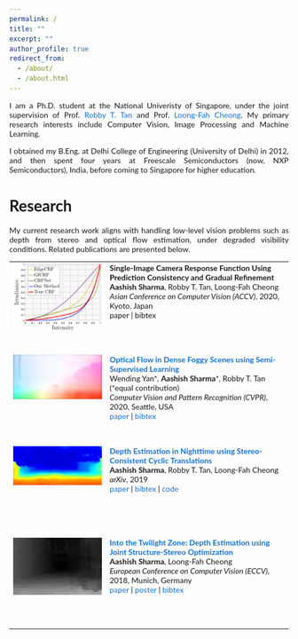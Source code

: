 ```yaml
---
permalink: /
title: ""
excerpt: ""
author_profile: true
redirect_from: 
  - /about/
  - /about.html
---
```


<p style='text-align: justify;'> I am a Ph.D. student at the National Univeristy of Singapore, under the joint supervision of Prof. <a href="http://tanrobby.github.io/">Robby T. Tan</a> and Prof. <a href="https://www.ece.nus.edu.sg/stfpage/eleclf/">Loong-Fah Cheong</a>. My primary research interests include Computer Vision, Image Processing and Machine Learning.  </p>

<p style='text-align: justify;'> I obtained my B.Eng. at Delhi College of Engineering (University of Delhi) in 2012, and then spent four years at Freescale Semiconductors (now, NXP Semiconductors), India, before coming to Singapore for higher education. </p>



Research
======
<p style='text-align: justify;'> My current research work aligns with handling low-level vision problems such as depth from stereo and optical flow estimation, under degraded visibility conditions. Related publications are presented below. </p>

<style type="text/css">
    /* Color scheme stolen from Sergey Karayev */
    a {
    color: #1772d0;
    text-decoration:none !important;
    }
    a:focus, a:hover {
    color: #f09228;
    text-decoration:none !important;
    }
    table,td,th,tr{
    	border:none !important;
    }
    body,td,th,tr,p,a {
    font-family: 'Lato', Verdana, Helvetica, sans-serif;
    font-size: 14px
    }
    strong {
    font-family: 'Lato', Verdana, Helvetica, sans-serif;
    font-size: 14px;
    }
    heading {
    font-family: 'Lato', Verdana, Helvetica, sans-serif;
    font-size: 22px;
    }
    papertitle {
    font-family: 'Lato', Verdana, Helvetica, sans-serif;
    font-size: 14px;
    font-weight: 700
    }
    name {
    font-family: 'Lato', Verdana, Helvetica, sans-serif;
    font-size: 32px;
    }
    .one
    {
    width: 160px;
    height: 160px;
    position: relative;
    }
    .two
    {
    width: 160px;
    height: 160px;
    position: absolute;
    transition: opacity .2s ease-in-out;
    -moz-transition: opacity .2s ease-in-out;
    -webkit-transition: opacity .2s ease-in-out;
    }
    .fade {
     transition: opacity .2s ease-in-out;
     -moz-transition: opacity .2s ease-in-out;
     -webkit-transition: opacity .2s ease-in-out;
    }
    span.highlight {
        background-color: #ffffd0;
    }
</style>
<!-- ################################  CONTENT START  ##################################################-->
<table width="100%" align="center" border="0" cellspacing="0" cellpadding="10">
</tbody>
<!-- ############################ Put your publications below this! ####################################-->

<!-- ###################################################################################################-->
<!-- CRF Estimation, ACCV'20 -->
<tr onmouseout="accv20_crfest_stop()" onmouseover="accv20_crfest_start()" >
<td width="25%">
<div class="one">
<div class="two" id = 'accv20_crfest_image'><img src='files/accv20_crfest_after.png'></div>
<img src='files/accv20_crfest_before.jpg'>
</div>
<script type="text/javascript">
function accv20_crfest_start() {
document.getElementById('accv20_crfest_image').style.opacity = "1";
}
function accv20_crfest_stop() {
document.getElementById('accv20_crfest_image').style.opacity = "0";
}
accv20_crfest_stop()
</script>
</td>
<td valign="top" width="75%">
  <a href="">
  <papertitle style='text-align: justify;'>Single-Image Camera Response Function Using Prediction Consistency and Gradual Refinement</papertitle>
  </a>
  <br>
  <strong>Aashish Sharma</strong>, Robby T. Tan, Loong-Fah Cheong 
  <br>
<em>Asian Conference on Computer Vision (ACCV)</em>, 2020, Kyoto, Japan <br>
<a href="">paper</a>
|		
<a href="">bibtex</a>
<p></p>
<p></p>
</td>
</tr>
<!-- CRF Estimation, ACCV'20 -->
<!-- ###################################################################################################-->

<!-- ###################################################################################################-->
<!-- FogFlowNet, CVPR'20 -->
<tr onmouseout="cvpr20_fogflownet_stop()" onmouseover="cvpr20_fogflownet_start()" >
<td width="25%">
<div class="one">
<div class="two" id = 'cvpr20_fogflownet_image'><img src='files/cvpr20_fogflow_after.jpg'></div>
<img src='files/cvpr20_fogflow_before.jpg'>
</div>
<script type="text/javascript">
function cvpr20_fogflownet_start() {
document.getElementById('cvpr20_fogflownet_image').style.opacity = "1";
}
function cvpr20_fogflownet_stop() {
document.getElementById('cvpr20_fogflownet_image').style.opacity = "0";
}
cvpr20_fogflownet_stop()
</script>
</td>
<td valign="top" width="75%">
    <a href="http://openaccess.thecvf.com/content_CVPR_2020/html/Yan_Optical_Flow_in_Dense_Foggy_Scenes_Using_Semi-Supervised_Learning_CVPR_2020_paper.html">
    <papertitle style='text-align: justify;'>Optical Flow in Dense Foggy Scenes using Semi-Supervised Learning</papertitle>
  </a>
  <br>
  Wending Yan*, <strong>Aashish Sharma</strong>*, Robby T. Tan (*equal contribution)
  <br>
<em>Computer Vision and Pattern Recognition (CVPR)</em>, 2020, Seattle, USA <br>
<a href="http://openaccess.thecvf.com/content_CVPR_2020/papers/Yan_Optical_Flow_in_Dense_Foggy_Scenes_Using_Semi-Supervised_Learning_CVPR_2020_paper.pdf">paper</a>
|		
<a href="files/cvpr2020_fogflow_bibtex.txt">bibtex</a>
<p></p>
<p></p>
</td>
</tr>
<!-- FogFlowNet, CVPR'20 -->
<!-- ###################################################################################################-->


<!-- ###################################################################################################-->
<!-- Cycle-Stereo DispNet, arXiv'19 -->
<tr onmouseout="arXiv19_cstdispnet_stop()" onmouseover="arXiv19_cstdispnet_start()" >
<td width="25%">
<div class="one">
<div class="two" id = 'arXiv19_cstdispnet_image'><img src='files/arXiv19_after.jpg'></div>
<img src='files/arXiv19_before.jpg'>
</div>
<script type="text/javascript">
function arXiv19_cstdispnet_start() {
document.getElementById('arXiv19_cstdispnet_image').style.opacity = "1";
}
function arXiv19_cstdispnet_stop() {
document.getElementById('arXiv19_cstdispnet_image').style.opacity = "0";
}
arXiv19_cstdispnet_stop()
</script>
</td>
<td valign="top" width="75%">
  <a href="https://arxiv.org/abs/1909.13701">
    <papertitle style='text-align: justify;'>Depth Estimation in Nighttime using Stereo-Consistent Cyclic Translations</papertitle>
  </a>
  <br>
  <strong>Aashish Sharma</strong>, Robby T. Tan, Loong-Fah Cheong
  <br>
<em>arXiv</em>, 2019 <br>
<a href="https://arxiv.org/pdf/1909.13701.pdf">paper</a>
| 
<a href="files/arXiv2019_bibtex.txt">bibtex</a>
|
<a href="https://github.com/aasharma90/CycleStereoGAN_NighttimeDepth">code</a>
<p></p>
<p></p>
</td>
</tr>
<!-- Cycle-Stereo DispNet, arXiv'19 -->
<!-- ###################################################################################################-->


<!-- ###################################################################################################-->
<!-- Joint Structure-Stereo, ECCV'18 -->
<tr onmouseout="eccv18_jss_stop()" onmouseover="eccv18_jss_start()" >
<td width="25%">
<div class="one">
<div class="two" id = 'eccv18_jss_image'><img src='files/eccv18_pic_after.png'></div>
<img src='files/eccv18_pic_before.png'>
</div>
<script type="text/javascript">
function eccv18_jss_start() {
document.getElementById('eccv18_jss_image').style.opacity = "1";
}
function eccv18_jss_stop() {
document.getElementById('eccv18_jss_image').style.opacity = "0";
}
eccv18_jss_stop()
</script>
</td>
<td valign="top" width="75%">
  <a href="http://openaccess.thecvf.com/content_ECCV_2018/html/Aashish_Sharma_Into_the_Twilight_ECCV_2018_paper.html">
    <papertitle style='text-align: justify;'>Into the Twilight Zone: Depth Estimation using Joint Structure-Stereo Optimization</papertitle>
  </a>
  <br>
  <strong>Aashish Sharma</strong>, Loong-Fah Cheong 
  <br>
<em>European Conference on Computer Vision (ECCV)</em>, 2018, Munich, Germany <br>
<a href="http://openaccess.thecvf.com/content_ECCV_2018/papers/Aashish_Sharma_Into_the_Twilight_ECCV_2018_paper.pdf">paper</a>
|
<a href="files/eccv2018_poster.pdf">poster</a>
| 
<a href="files/eccv2018_bibtex.txt">bibtex</a>
<p></p>
<p></p>
</td>
</tr>
<!-- Joint Structure-Stereo, ECCV'18 -->
<!-- ###################################################################################################-->

<!-- ############################ Put your publications above this! ####################################-->
</tbody></table>
